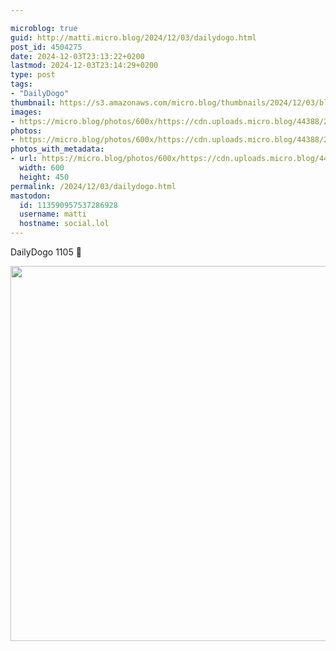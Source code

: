 ```yaml
---

microblog: true
guid: http://matti.micro.blog/2024/12/03/dailydogo.html
post_id: 4504275
date: 2024-12-03T23:13:22+0200
lastmod: 2024-12-03T23:14:29+0200
type: post
tags:
- "DailyDogo"
thumbnail: https://s3.amazonaws.com/micro.blog/thumbnails/2024/12/03/blog.martin-haehnel.de/34b7d5fd1020ad32b41a3e694e26230e.png
images:
- https://micro.blog/photos/600x/https://cdn.uploads.micro.blog/44388/2024/c7a942a92743499180fa4218bc6b38f0.jpg
photos:
- https://micro.blog/photos/600x/https://cdn.uploads.micro.blog/44388/2024/c7a942a92743499180fa4218bc6b38f0.jpg
photos_with_metadata:
- url: https://micro.blog/photos/600x/https://cdn.uploads.micro.blog/44388/2024/c7a942a92743499180fa4218bc6b38f0.jpg
  width: 600
  height: 450
permalink: /2024/12/03/dailydogo.html
mastodon:
  id: 113590957537286928
  username: matti
  hostname: social.lol
---
```

DailyDogo 1105 🐶

<img src="/media/uploads/2024/c7a942a92743499180fa4218bc6b38f0.jpg" width="600" alt="" />
